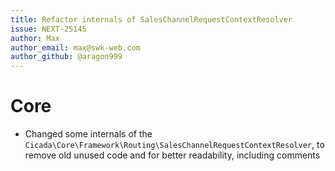 ```yaml
---
title: Refactor internals of SalesChannelRequestContextResolver
issue: NEXT-25145
author: Max
author_email: max@swk-web.com
author_github: @aragon999
---
```

# Core
* Changed some internals of the `Cicada\Core\Framework\Routing\SalesChannelRequestContextResolver`, to remove old unused code and for better readability, including comments
